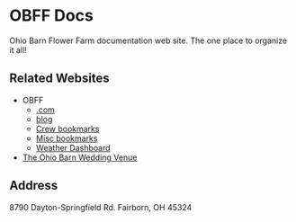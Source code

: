 # OBFF Docs

Ohio Barn Flower Farm documentation web site. The one place to organize it all!

## Related Websites

* OBFF
    * [.com](https://ohiobarnflowerfarm.com)
    * [blog](https://ohiobarnflowerfarm.blogspot.com)
    * [Crew bookmarks](https://raindrop.io/collection/12880084)
    * [Misc bookmarks](https://raindrop.io/collection/12804436)
    * [Weather Dashboard](https://dashboard.ambientweather.net/devices/public/33d9827491fc0d43acf09325c70bd2bb)
* [The Ohio Barn Wedding Venue ](https://www.theohiobarn.com)

## Address

8790 Dayton-Springfield Rd. Fairborn, OH 45324
